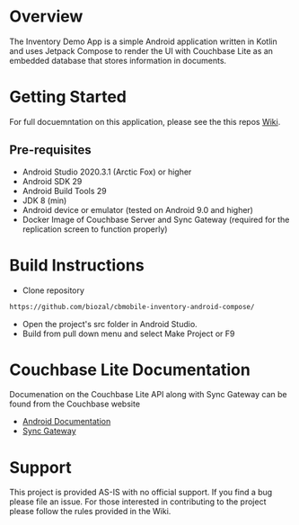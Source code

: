 # Overview

The Inventory Demo App is a simple Android application written in Kotlin and uses Jetpack Compose to render the UI with Couchbase Lite as an embedded database that stores information in documents.

# Getting Started

For full docuemntation on this application, please see the this repos [Wiki](https://github.com/biozal/cbmobile-inventory-android-compose/wiki).  

## Pre-requisites

- Android Studio 2020.3.1 (Arctic Fox) or higher
- Android SDK 29
- Android Build Tools 29
- JDK 8 (min)
- Android device or emulator (tested on Android 9.0 and higher)
- Docker Image of Couchbase Server and Sync Gateway (required for the replication screen to function properly)

# Build Instructions
- Clone repository
```sh
https://github.com/biozal/cbmobile-inventory-android-compose/
```
- Open the project's src folder in Android Studio.  
- Build from pull down menu and select Make Project or F9

# Couchbase Lite Documentation

Documenation on the Couchbase Lite API along with Sync Gateway can be found from the Couchbase website
- [Android Documentation](https://docs.couchbase.com/couchbase-lite/3.0/android/quickstart.html)
- [Sync Gateway](https://docs.couchbase.com/sync-gateway/current/introduction.html)

# Support

This project is provided AS-IS with no official support.  If you find a bug please file an issue.  For those interested in contributing to the project please follow the rules provided in the Wiki.
